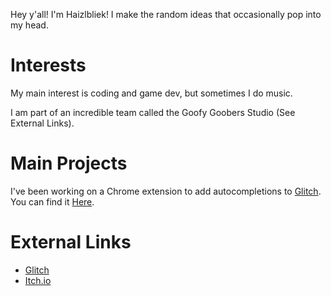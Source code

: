 Hey y'all! I'm Haizlbliek!
I make the random ideas that occasionally pop into my head.

# Interests
My main interest is coding and game dev, but sometimes I do music.

I am part of an incredible team called the Goofy Goobers Studio (See External Links).

# Main Projects
I've been working on a Chrome extension to add autocompletions to [Glitch](https://glitch.com).
You can find it [Here](https://github.com/Haizlbliek/GlitchAutocompletions).

# External Links
- [Glitch](https://glitch.com/@Haizlbliek)
- [Itch.io](https://goofy-goobers-studio.itch.io/)
